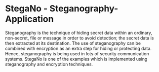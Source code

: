 # StegaNo - Steganography-Application
Steganography is the technique of hiding secret data within an ordinary, non-secret, file or message in order to avoid detection; the secret data is then extracted at its destination. The use of steganography can be combined with encryption as an extra step for hiding or protecting data. Hence, steganography is being used in lots of security communication systems. StegaNo is one of the examples which is implemented using steganography and encryption techniques.
